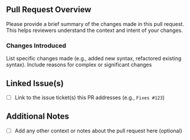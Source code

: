 ## Pull Request Overview

Please provide a brief summary of the changes made in this pull request. This helps reviewers understand the context and intent of your changes.

### Changes Introduced

List specific changes made (e.g., added new syntax, refactored existing syntax). Include reasons for complex or significant changes

## Linked Issue(s)

- [ ] Link to the issue ticket(s) this PR addresses (e.g., `Fixes #123`)

## Additional Notes

- [ ] Add any other context or notes about the pull request here (optional)

